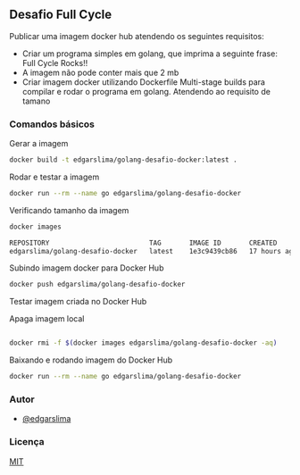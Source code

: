 ## Desafio Full Cycle

Publicar uma imagem docker hub atendendo os seguintes requisitos:
- Criar um programa simples em golang, que imprima a seguinte frase: Full Cycle Rocks!! 
- A imagem não pode conter mais que 2 mb
- Criar imagem docker utilizando Dockerfile Multi-stage builds para compilar e rodar o programa em golang. Atendendo ao requisito de tamano


### Comandos básicos
Gerar a imagem
```bash
docker build -t edgarslima/golang-desafio-docker:latest .
```

Rodar e testar a imagem

```bash
docker run --rm --name go edgarslima/golang-desafio-docker
````

Verificando tamanho da imagem
```bash
docker images

REPOSITORY                         TAG       IMAGE ID       CREATED        SIZE
edgarslima/golang-desafio-docker   latest    1e3c9439cb86   17 hours ago   1.8MB

```

Subindo imagem docker para Docker Hub

```bash
docker push edgarslima/golang-desafio-docker

```

Testar imagem criada no Docker Hub

Apaga imagem local
```bash

docker rmi -f $(docker images edgarslima/golang-desafio-docker -aq)
```

Baixando e rodando imagem do Docker Hub
```bash
docker run --rm --name go edgarslima/golang-desafio-docker
```

### Autor

- [@edgarslima](https://www.github.com/edgarslima)


### Licença

[MIT](https://choosealicense.com/licenses/mit/)